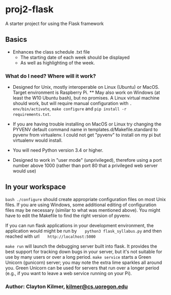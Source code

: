 # proj2-flask
A starter project for using the Flask framework

## Basics 
* Enhances the class schedule .txt file
  * The starting date of each week should be displayed
  * As well as highlighting of the week. 

### What do I need?  Where will it work? ###

* Designed for Unix, mostly interoperable on Linux (Ubuntu) or MacOS.
  Target environment is Raspberry Pi. 
  ** May also work on Windows (at least the W10 Ubuntu bash), but no promises.  A Linux virtual machine
   should work, but will require manual configuration with `. env/bin/activate`, `make configure` and `pip install -r requirements.txt`.
* If you are having trouble installing on MacOS or Linux try changing the PYVENV default command name in templates.d/Makefile.standard to pyvenv from virtualenv. I could not get "pyvenv" to install on my pi but virtualenv would install.    
   
* You will need Python version 3.4 or higher. 
* Designed to work in "user mode" (unprivileged), therefore using a port 
  number above 1000 (rather than port 80 that a privileged web server would use)

## In your workspace

`bash ./configure` should create appropriate configuration files on
most Unix files.   If you are using Windows, some additional editing
of configuration files may be necessary (similar to what was mentioned above).  You might have to edit the
Makefile to find the right version of 
pyvenv.

If you can run flask applications in your development environment, the
application would might be run by
`   python3 flask_syllabus.py`
and then reached with url
`   http://localhost:5000`

`make run` will launch the debugging server built into flask.  It
provides the best support for tracking down bugs in your server, but
it's not suitable for use by many users or over a long period.  `make
service` starts a Green Unicorn (gunicorn) server; you may note the extra
lime sparkles all around you.  Green Unicorn can be used for servers
that run over a longer period (e.g., if you want to leave a web
service running on your Pi).   


### Author: Clayton Kilmer, kilmer@cs.uoregon.edu ###

